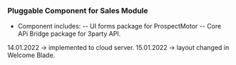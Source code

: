  ### Pluggable Component for Sales Module ####
 - Component includes:
 -- UI forms package for ProspectMotor
 -- Core APi Bridge package for 3party API.



 14.01.2022 -> implemented to cloud server.
 15.01.2022 -> layout changed in Welcome Blade.
